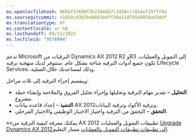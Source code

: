 ```yaml
---
ms.openlocfilehash: 869bf5f690f3b23686b7c1d38ccc014ef297ff8a
ms.sourcegitcommit: c1858cd3b2bd6663edff36e214795d4934ad3ddf
ms.translationtype: HT
ms.contentlocale: ar-SA
ms.lasthandoff: 09/22/2022
ms.locfileid: "9576994"
---
```

تدعم Microsoft الترقيات من Dynamics AX 2012 R2 وR3 إلى التمويل والعمليات. تكون جميع أدوات الترقية متاحة بشكل عام. ستتوفر لديك منهجية ترقيه Lifecycle Services، وذلك لمساعدتك خلال العملية. 

وينقسم إجراء الترقية إلى ثلاث مراحل: 

-   **التحليل** – تقدير مهام الترقية وتحليلها وإجراء تحليل الفروق والملاءمة وإنشاء خطة مشروع. 
-   **التنفيذ** – إعداد قاعدة بيانات AX 2012وترقية الأكواد وترقية البيانات.
-   **التحقق** – التحقق من الترقية واجتياز الاختبار الوظيفي والاختبار المرحلي. 

«»يمكنك معرفة كيفية الترقية من AX 2012 تطبيقات التمويل والعمليات [Upgrade Dynamics AX 2012إلى تطبيقات تطبيقات التمويل والعمليات](/training/paths/upgrade-ax-2012-finance-operations/?azure-portal=true) مسار التعليم.
